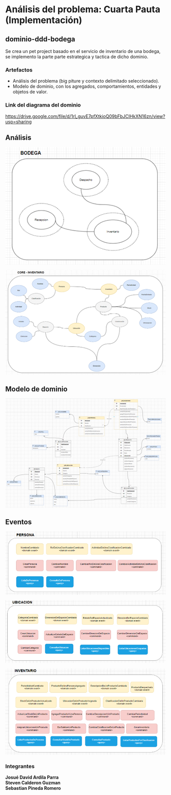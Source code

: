 # Análisis del problema: Cuarta Pauta (Implementación)

## dominio-ddd-bodega

Se crea un pet project basado en el servicio de inventario de una bodega, se implemento la parte parte estrategica y tactica de dicho dominio.

### Artefactos

<ul>
<li>Análisis del problema (big piture y contexto delimitado seleccionado). </li>
<li>Modelo de dominio, con los agregados, comportamientos, entidades y objetos de valor.</li>
</ul>


### Link del diagrama del dominio

https://drive.google.com/file/d/1rl_guvE7pfXtkioQ09bFbJCIHkXN16zn/view?usp=sharing

## Análisis 

![img.png](domain/src/main/resources/analisis1.png)

![img.png](domain/src/main/resources/analisis2.png)

## Modelo de dominio


![img.png](domain/src/main/resources/modelo.png)

## Eventos


![img.png](domain/src/main/resources/eventos1.png)

![img_1.png](domain/src/main/resources/eventos2.png)

![img.png](domain/src/main/resources/eventos3.png)


### Integrantes

<strong>Josué David Ardila Parra  </br>
Steven Calderon Guzman </br>
<strong>Sebastian Pineda Romero </strong>